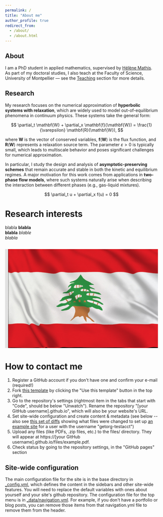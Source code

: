```yaml
---
permalink: /
title: "About me"
author_profile: true
redirect_from: 
  - /about/
  - /about.html
---
```


## About

I am a PhD student in applied mathematics, supervised by [Hélène Mathis](https://imag.umontpellier.fr/~mathis/).  
As part of my doctoral studies, I also teach at the Faculty of Science, University of Montpellier — see the [Teaching](https://christinamahmoud.github.io/teaching/) section for more details.
## Research

My research focuses on the numerical approximation of **hyperbolic systems with relaxation**, which are widely used to model out-of-equilibrium phenomena in continuum physics. These systems take the general form:

$$
\partial_t \mathbf{W} + \partial_x \mathbf{f}(\mathbf{W}) = \frac{1}{\varepsilon} \mathbf{R}(\mathbf{W}),
$$

where $\mathbf{W}$ is the vector of conserved variables, $\mathbf{f}(\mathbf{W})$ is the flux function, and $\mathbf{R}(\mathbf{W})$ represents a relaxation source term. The parameter $\varepsilon > 0$ is typically small, which leads to multiscale behavior and poses significant challenges for numerical approximation.

In particular, I study the design and analysis of **asymptotic-preserving schemes** that remain accurate and stable in both the kinetic and equilibrium regimes. A major motivation for this work comes from applications in **two-phase flow models**, where such systems naturally arise when describing the interaction between different phases (e.g., gas-liquid mixtures).

<div style="text-align:center;">
$$
\partial_t u + \partial_x f(u) = 0
$$
</div>

Research interests
======

blabla
<b>blabla</b> <br>
**blabla**
<i>blable</i><br>
*blabla*

## ![lebanon](images/lebanon.jpg)

How to contact me
======
1. Register a GitHub account if you don't have one and confirm your e-mail (required!)
1. Fork [this template](https://github.com/academicpages/academicpages.github.io) by clicking the "Use this template" button in the top right. 
1. Go to the repository's settings (rightmost item in the tabs that start with "Code", should be below "Unwatch"). Rename the repository "[your GitHub username].github.io", which will also be your website's URL.
1. Set site-wide configuration and create content & metadata (see below -- also see [this set of diffs](http://archive.is/3TPas) showing what files were changed to set up [an example site](https://getorg-testacct.github.io) for a user with the username "getorg-testacct")
1. Upload any files (like PDFs, .zip files, etc.) to the files/ directory. They will appear at https://[your GitHub username].github.io/files/example.pdf.  
1. Check status by going to the repository settings, in the "GitHub pages" section

Site-wide configuration
------
The main configuration file for the site is in the base directory in [_config.yml](https://github.com/academicpages/academicpages.github.io/blob/master/_config.yml), which defines the content in the sidebars and other site-wide features. You will need to replace the default variables with ones about yourself and your site's github repository. The configuration file for the top menu is in [_data/navigation.yml](https://github.com/academicpages/academicpages.github.io/blob/master/_data/navigation.yml). For example, if you don't have a portfolio or blog posts, you can remove those items from that navigation.yml file to remove them from the header. 
